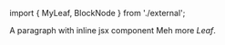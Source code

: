 import { MyLeaf, BlockNode } from './external';

A paragraph with inline jsx component <MyLeaf foo="fooValue">Meh more _Leaf_</MyLeaf>.

<BlockNode foo="fooValue" />
